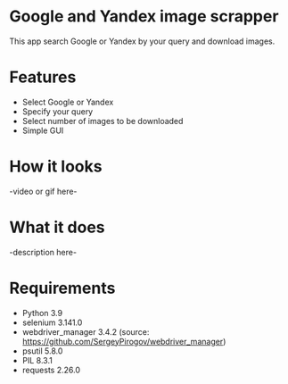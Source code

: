 # Google and Yandex image scrapper
This app search Google or Yandex by your query and download images.

# Features
- Select Google or Yandex
- Specify your query
- Select number of images to be downloaded
- Simple GUI

# How it looks
-video or gif here-

# What it does
-description here-

# Requirements
- Python 3.9
- selenium 3.141.0
- webdriver_manager 3.4.2 (source: https://github.com/SergeyPirogov/webdriver_manager)
- psutil 5.8.0
- PIL 8.3.1
- requests 2.26.0
